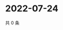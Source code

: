 # 2022-07-24

共 0 条

<!-- BEGIN WEIBO -->
<!-- 最后更新时间 Sun Jul 24 2022 15:00:58 GMT+0800 (China Standard Time) -->

<!-- END WEIBO -->

